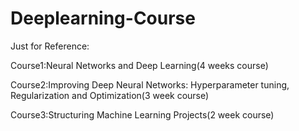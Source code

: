# Deeplearning-Course


Just for Reference:


Course1:Neural Networks and Deep Learning(4 weeks course)

Course2:Improving Deep Neural Networks: Hyperparameter tuning, Regularization and Optimization(3 week course)

Course3:Structuring Machine Learning Projects(2 week course)
